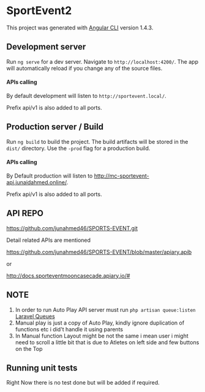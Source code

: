 # SportEvent2

This project was generated with [Angular CLI](https://github.com/angular/angular-cli) version 1.4.3.

## Development server

Run `ng serve` for a dev server. Navigate to `http://localhost:4200/`. The app will automatically reload if you change any of the source files.

#### APIs calling 

By default development will listen to `http://sportevent.local/`. 

Prefix api/v1 is also added to all ports.


## Production server / Build

Run `ng build` to build the project. The build artifacts will be stored in the `dist/` directory. Use the `-prod` flag for a production build.

#### APIs calling 

By Default production will listen to http://mc-sportevent-api.junaidahmed.online/.

Prefix api/v1 is also added to all ports.

## API REPO 

https://github.com/junahmed46/SPORTS-EVENT.git

Detail related APIs are mentioned 

https://github.com/junahmed46/SPORTS-EVENT/blob/master/apiary.apib

or 

http://docs.sporteventmooncasecade.apiary.io/#

## NOTE

1. In order to run Auto Play API server must run `php artisan queue:listen` [Laravel Queues](https://laravel.com/docs/5.4/queues)
2. Manual play is just a copy of Auto Play, kindly ignore duplication of functions etc i did't handle it using parents
3. In Manual function Layout might be not the same i mean user i might need to scroll a little bit that is due to Atletes on left side and few buttons on the Top

## Running unit tests
Right Now there is no test done but will be added if required.

